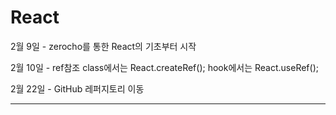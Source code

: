 # React

2월 9일 - zerocho를 통한 React의 기초부터 시작

2월 10일 - ref참조
    class에서는 React.createRef();
    hook에서는 React.useRef();

2월 22일 - GitHub 레퍼지토리 이동

****